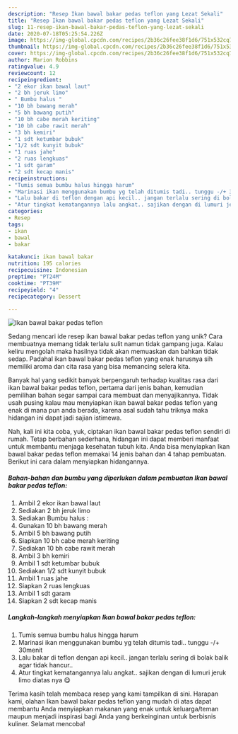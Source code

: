 ```yaml
---
description: "Resep Ikan bawal bakar pedas teflon yang Lezat Sekali"
title: "Resep Ikan bawal bakar pedas teflon yang Lezat Sekali"
slug: 11-resep-ikan-bawal-bakar-pedas-teflon-yang-lezat-sekali
date: 2020-07-18T05:25:54.226Z
image: https://img-global.cpcdn.com/recipes/2b36c26fee38f1d6/751x532cq70/ikan-bawal-bakar-pedas-teflon-foto-resep-utama.jpg
thumbnail: https://img-global.cpcdn.com/recipes/2b36c26fee38f1d6/751x532cq70/ikan-bawal-bakar-pedas-teflon-foto-resep-utama.jpg
cover: https://img-global.cpcdn.com/recipes/2b36c26fee38f1d6/751x532cq70/ikan-bawal-bakar-pedas-teflon-foto-resep-utama.jpg
author: Marion Robbins
ratingvalue: 4.9
reviewcount: 12
recipeingredient:
- "2 ekor ikan bawal laut"
- "2 bh jeruk limo"
- " Bumbu halus "
- "10 bh bawang merah"
- "5 bh bawang putih"
- "10 bh cabe merah keriting"
- "10 bh cabe rawit merah"
- "3 bh kemiri"
- "1 sdt ketumbar bubuk"
- "1/2 sdt kunyit bubuk"
- "1 ruas jahe"
- "2 ruas lengkuas"
- "1 sdt garam"
- "2 sdt kecap manis"
recipeinstructions:
- "Tumis semua bumbu halus hingga harum"
- "Marinasi ikan menggunakan bumbu yg telah ditumis tadi.. tunggu -/+ 30menit"
- "Lalu bakar di teflon dengan api kecil.. jangan terlalu sering di bolak balik agar tidak hancur.."
- "Atur tingkat kematangannya lalu angkat.. sajikan dengan di lumuri jeruk limo diatas nya 😋"
categories:
- Resep
tags:
- ikan
- bawal
- bakar

katakunci: ikan bawal bakar 
nutrition: 195 calories
recipecuisine: Indonesian
preptime: "PT24M"
cooktime: "PT39M"
recipeyield: "4"
recipecategory: Dessert

---
```



![Ikan bawal bakar pedas teflon](https://img-global.cpcdn.com/recipes/2b36c26fee38f1d6/751x532cq70/ikan-bawal-bakar-pedas-teflon-foto-resep-utama.jpg)

Sedang mencari ide resep ikan bawal bakar pedas teflon yang unik? Cara membuatnya memang tidak terlalu sulit namun tidak gampang juga. Kalau keliru mengolah maka hasilnya tidak akan memuaskan dan bahkan tidak sedap. Padahal ikan bawal bakar pedas teflon yang enak harusnya sih memiliki aroma dan cita rasa yang bisa memancing selera kita.



Banyak hal yang sedikit banyak berpengaruh terhadap kualitas rasa dari ikan bawal bakar pedas teflon, pertama dari jenis bahan, kemudian pemilihan bahan segar sampai cara membuat dan menyajikannya. Tidak usah pusing kalau mau menyiapkan ikan bawal bakar pedas teflon yang enak di mana pun anda berada, karena asal sudah tahu triknya maka hidangan ini dapat jadi sajian istimewa.


Nah, kali ini kita coba, yuk, ciptakan ikan bawal bakar pedas teflon sendiri di rumah. Tetap berbahan sederhana, hidangan ini dapat memberi manfaat untuk membantu menjaga kesehatan tubuh kita. Anda bisa menyiapkan Ikan bawal bakar pedas teflon memakai 14 jenis bahan dan 4 tahap pembuatan. Berikut ini cara dalam menyiapkan hidangannya.

<!--inarticleads1-->

##### Bahan-bahan dan bumbu yang diperlukan dalam pembuatan Ikan bawal bakar pedas teflon:

1. Ambil 2 ekor ikan bawal laut
1. Sediakan 2 bh jeruk limo
1. Sediakan  Bumbu halus :
1. Gunakan 10 bh bawang merah
1. Ambil 5 bh bawang putih
1. Siapkan 10 bh cabe merah keriting
1. Sediakan 10 bh cabe rawit merah
1. Ambil 3 bh kemiri
1. Ambil 1 sdt ketumbar bubuk
1. Sediakan 1/2 sdt kunyit bubuk
1. Ambil 1 ruas jahe
1. Siapkan 2 ruas lengkuas
1. Ambil 1 sdt garam
1. Siapkan 2 sdt kecap manis




<!--inarticleads2-->

##### Langkah-langkah menyiapkan Ikan bawal bakar pedas teflon:

1. Tumis semua bumbu halus hingga harum
1. Marinasi ikan menggunakan bumbu yg telah ditumis tadi.. tunggu -/+ 30menit
1. Lalu bakar di teflon dengan api kecil.. jangan terlalu sering di bolak balik agar tidak hancur..
1. Atur tingkat kematangannya lalu angkat.. sajikan dengan di lumuri jeruk limo diatas nya 😋




Terima kasih telah membaca resep yang kami tampilkan di sini. Harapan kami, olahan Ikan bawal bakar pedas teflon yang mudah di atas dapat membantu Anda menyiapkan makanan yang enak untuk keluarga/teman maupun menjadi inspirasi bagi Anda yang berkeinginan untuk berbisnis kuliner. Selamat mencoba!
